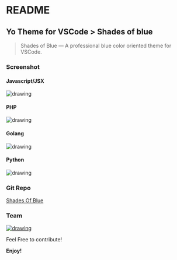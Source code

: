 # README

## Yo Theme for VSCode > Shades of blue

> Shades of Blue — A professional blue color oriented theme for VSCode.

### Screenshot

#### Javascript/JSX

![drawing](https://raw.githubusercontent.com/varunalex/shades-of-blue-vscode/master/Capture1.PNG)

#### PHP

![drawing](https://raw.githubusercontent.com/varunalex/shades-of-blue-vscode/master/Capture2.PNG)

#### Golang

![drawing](https://raw.githubusercontent.com/varunalex/shades-of-blue-vscode/master/Capture3.PNG)

#### Python

![drawing](https://raw.githubusercontent.com/varunalex/shades-of-blue-vscode/master/Capture4.PNG)

### Git Repo

[Shades Of Blue](https://github.com/varunalex/shades-of-blue-vscode)

### Team

[![drawing](https://avatars1.githubusercontent.com/u/24926575?s=60&v=4)](https://github.com/varunalex/)

Feel Free to contribute!

**Enjoy!**
